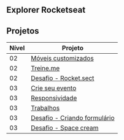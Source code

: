 ## Explorer Rocketseat

## Projetos

| Nível | Projeto                                                                                                              |
| ----- | -------------------------------------------------------------------------------------------------------------------- |
| 02    | [Móveis customizados](https://ovictorlelis.dev/explorer-rocketseat/nivel02/01-moveis-customizados/)                  |
| 02    | [Treine.me](https://ovictorlelis.dev/explorer-rocketseat/nivel02/02-treine-me/)                                      |
| 02    | [Desafio - Rocket.sect](https://ovictorlelis.dev/explorer-rocketseat/nivel02/desafio/01-explorer-rocket-sect/)       |
| 03    | [Crie seu evento](https://ovictorlelis.dev/explorer-rocketseat/nivel03/01-crie-seu-evento/)                          |
| 03    | [Responsividade](https://ovictorlelis.dev/explorer-rocketseat/nivel03/02-responsividade/)                            |
| 03    | [Trabalhos](https://ovictorlelis.dev/explorer-rocketseat/nivel03/03-trabalhos/)                                      |
| 03    | [Desafio - Criando formulário](https://ovictorlelis.dev/explorer-rocketseat/nivel03/desafio/01-criando-formularios/) |
| 03    | [Desafio - Space cream](https://ovictorlelis.dev/explorer-rocketseat/nivel03/desafio/02-space-cream/)                |
